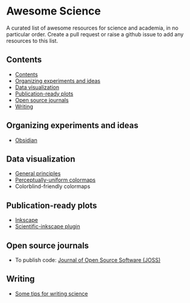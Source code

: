 # Awesome Science
A curated list of awesome resources for science and academia, in no particular order. Create a pull request or raise a github issue to add any resources to this list. 

## Contents

<!-- START_TOC -->

* [Contents](#contents)
* [Organizing experiments and ideas](#organizing_experiments_and_ideas)
* [Data visualization](#data_visualization)
* [Publication-ready plots](#publication-ready_plots)
* [Open source journals](#open_source_journals)
* [Writing](#writing)

<!-- END_TOC -->

## Organizing experiments and ideas

- [Obsidian](https://obsidian.md/)

## Data visualization

- [General principles](https://clauswilke.com/dataviz)
- [Perceptually-uniform colormaps](https://github.com/holoviz/colorcet)
- Colorblind-friendly colormaps

## Publication-ready plots

- [Inkscape](https://inkscape.org/)
- [Scientific-inkscape plugin](https://github.com/burghoff/Scientific-Inkscape)

## Open source journals

- To publish code: [Journal of Open Source Software (JOSS)](https://joss.theoj.org/)

## Writing

- [Some tips for writing science](https://www.eneuro.org/content/9/6/ENEURO.0497-22.2022.abstract)
